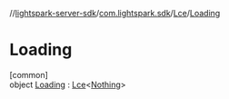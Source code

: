 //[lightspark-server-sdk](../../../../index.md)/[com.lightspark.sdk](../../index.md)/[Lce](../index.md)/[Loading](index.md)

# Loading

[common]\
object [Loading](index.md) : [Lce](../index.md)&lt;[Nothing](https://kotlinlang.org/api/latest/jvm/stdlib/kotlin/-nothing/index.html)&gt;
